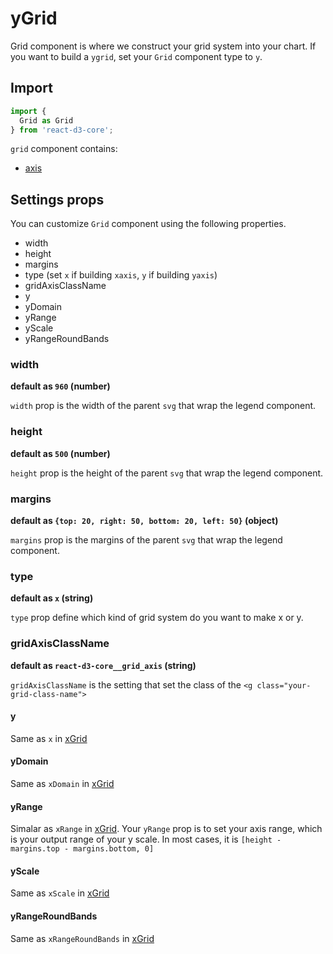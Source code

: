 # yGrid

Grid component is where we construct your grid system into your chart. If you want to build a `ygrid`, set your `Grid` component type to `y`.

## Import

```js
import {
  Grid as Grid
} from 'react-d3-core';
```

`grid` component contains:

- [axis](./axis.md)

## Settings props

You can customize `Grid` component using the following properties.

- width
- height
- margins
- type (set `x` if building `xaxis`, `y` if building `yaxis`)
- gridAxisClassName
- y
- yDomain
- yRange
- yScale
- yRangeRoundBands

### width

**default as `960` (number)**

`width` prop is the width of the parent `svg` that wrap the legend component.

### height

**default as `500` (number)**

`height` prop is the height of the parent `svg` that wrap the legend component.

### margins

**default as `{top: 20, right: 50, bottom: 20, left: 50}` (object)**

`margins` prop is the margins of the parent `svg` that wrap the legend component.

### type

**default as `x` (string)**

`type` prop define which kind of grid system do you want to make x or y.

### gridAxisClassName

**default as `react-d3-core__grid_axis` (string)**

`gridAxisClassName` is the setting that set the class of the `<g class="your-grid-class-name">`

#### y

Same as `x` in [xGrid](./xgrid.md)

#### yDomain

Same as `xDomain` in [xGrid](./xgrid.md)

#### yRange

Simalar as `xRange` in [xGrid](./xgrid.md). Your `yRange` prop is to set your axis range, which is your output range of your y scale. In most cases, it is `[height - margins.top - margins.bottom, 0]`


#### yScale

Same as `xScale` in [xGrid](./xgrid.md)

#### yRangeRoundBands

Same as `xRangeRoundBands` in [xGrid](./xgrid.md)

